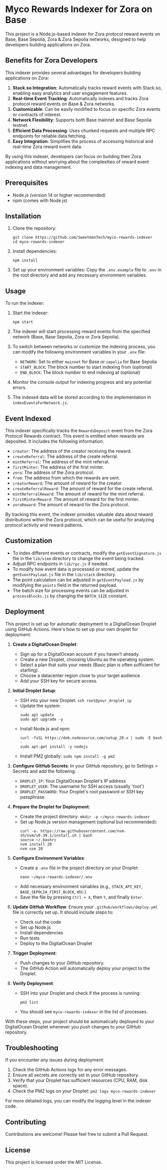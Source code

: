 # Myco Rewards Indexer for Zora on Base

This project is a Node.js-based indexer for Zora protocol reward events on Base, Base Sepolia, Zora & Zora Sepolia networks, designed to help developers building applications on Zora.

## Benefits for Zora Developers

This indexer provides several advantages for developers building applications on Zora:

1. **Stack.so Integration**: Automatically tracks reward events with Stack.so, enabling easy analytics and user engagement features.
2. **Real-time Event Tracking**: Automatically indexes and tracks Zora protocol reward events on Base & Zora networks.
3. **Customizable**: Can be easily modified to focus on specific Zora events or contracts of interest.
4. **Network Flexibility**: Supports both Base mainnet and Base Sepolia testnet.
5. **Efficient Data Processing**: Uses chunked requests and multiple RPC endpoints for reliable data fetching.
6. **Easy Integration**: Simplifies the process of accessing historical and real-time Zora reward event data.

By using this indexer, developers can focus on building their Zora applications without worrying about the complexities of reward event indexing and data management.

## Prerequisites

- Node.js (version 14 or higher recommended)
- npm (comes with Node.js)

## Installation

1. Clone the repository:

   ```
   git clone https://github.com/SweetmanTech/myco-rewards-indexer
   cd myco-rewards-indexer
   ```

2. Install dependencies:

   ```
   npm install
   ```

3. Set up your environment variables:
   Copy the `.env.example` file to `.env` in the root directory and add any necessary environment variables.

## Usage

To run the indexer:

1. Start the indexer:

   ```
   npm start
   ```

2. The indexer will start processing reward events from the specified network (Base, Base Sepolia, Zora or Zora Sepolia).

3. To switch between networks or customize the indexing process, you can modify the following environment variables in your `.env` file:

   - `NETWORK`: Set to either `mainnet` for Base or `sepolia` for Base Sepolia
   - `START_BLOCK`: The block number to start indexing from (optional)
   - `END_BLOCK`: The block number to end indexing at (optional)

4. Monitor the console output for indexing progress and any potential errors.

5. The indexed data will be stored according to the implementation in `indexEventsForNetwork.js`.

## Event Indexed

This indexer specifically tracks the `RewardsDeposit` event from the Zora Protocol Rewards contract. This event is emitted when rewards are deposited. It includes the following information:

- `creator`: The address of the creator receiving the reward.
- `createReferral`: The address of the create referral.
- `mintReferral`: The address of the mint referral.
- `firstMinter`: The address of the first minter.
- `zora`: The address of the Zora protocol.
- `from`: The address from which the rewards are sent.
- `creatorReward`: The amount of reward for the creator.
- `createReferralReward`: The amount of reward for the create referral.
- `mintReferralReward`: The amount of reward for the mint referral.
- `firstMinterReward`: The amount of reward for the first minter.
- `zoraReward`: The amount of reward for the Zora protocol.

By tracking this event, the indexer provides valuable data about reward distributions within the Zora protocol, which can be useful for analyzing protocol activity and reward patterns.

## Customization

- To index different events or contracts, modify the `getEventSignature.js` file in the `lib/viem` directory to change the event being tracked.
- Adjust RPC endpoints in `lib/rpc.js` if needed.
- To modify how event data is processed or stored, update the `getEventPayload.js` file in the `lib/stack` directory.
- The point calculation can be adjusted in `getEventPayload.js` by modifying the `points` field in the returned payload.
- The batch size for processing events can be adjusted in `processBlocks.js` by changing the `BATCH_SIZE` constant.

## Deployment

This project is set up for automatic deployment to a DigitalOcean Droplet using GitHub Actions. Here's how to set up your own droplet for deployment:

1. **Create a DigitalOcean Droplet**:

   - Sign up for a DigitalOcean account if you haven't already.
   - Create a new Droplet, choosing Ubuntu as the operating system.
   - Select a plan that suits your needs (Basic plan is often sufficient for starting).
   - Choose a datacenter region close to your target audience.
   - Add your SSH key for secure access.

2. **Initial Droplet Setup**:

   - SSH into your new Droplet: `ssh root@your_droplet_ip`
   - Update the system:
     ```
     sudo apt update
     sudo apt upgrade -y
     ```
   - Install Node.js and npm:
     ```
     curl -fsSL https://deb.nodesource.com/setup_20.x | sudo -E bash -
     sudo apt-get install -y nodejs
     ```
   - Install PM2 globally: `sudo npm install -g pm2`

3. **Configure GitHub Secrets**:
   In your GitHub repository, go to Settings > Secrets and add the following:

   - `DROPLET_IP`: Your DigitalOcean Droplet's IP address
   - `DROPLET_USER`: The username for SSH access (usually 'root')
   - `DROPLET_PASSWORD`: Your Droplet's root password or SSH key passphrase

4. **Prepare the Droplet for Deployment**:

   - Create the project directory: `mkdir -p ~/myco-rewards-indexer`
   - Set up Node.js version management (optional but recommended):
     ```
     curl -o- https://raw.githubusercontent.com/nvm-sh/nvm/v0.39.1/install.sh | bash
     source ~/.bashrc
     nvm install 20
     nvm use 20
     ```

5. **Configure Environment Variables**:

   - Create a `.env` file in the project directory on your Droplet:
     ```
     nano ~/myco-rewards-indexer/.env
     ```
   - Add necessary environment variables (e.g., `STACK_API_KEY`, `BASE_SEPOLIA_FIRST_BLOCK`, etc.)
   - Save the file by pressing `Ctrl + X`, then `Y`, and finally `Enter`.

6. **Update GitHub Workflow**:
   Ensure your `.github/workflows/deploy.yml` file is correctly set up. It should include steps to:

   - Check out the code
   - Set up Node.js
   - Install dependencies
   - Run tests
   - Deploy to the DigitalOcean Droplet

7. **Trigger Deployment**:

   - Push changes to your GitHub repository.
   - The GitHub Action will automatically deploy your project to the Droplet.

8. **Verify Deployment**:
   - SSH into your Droplet and check if the process is running:
     ```
     pm2 list
     ```
   - You should see `myco-rewards-indexer` in the list of processes.

With these steps, your project should be automatically deployed to your DigitalOcean Droplet whenever you push changes to your GitHub repository.

## Troubleshooting

If you encounter any issues during deployment:

1. Check the GitHub Actions logs for any error messages.
2. Ensure all secrets are correctly set in your GitHub repository.
3. Verify that your Droplet has sufficient resources (CPU, RAM, disk space).
4. Check the PM2 logs on your Droplet: `pm2 logs myco-rewards-indexer`

For more detailed logs, you can modify the logging level in the indexer code.

## Contributing

Contributions are welcome! Please feel free to submit a Pull Request.

## License

This project is licensed under the MIT License.
